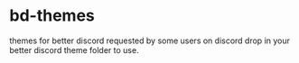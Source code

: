 # bd-themes
themes for better discord
requested by some users on discord drop in your better discord theme folder to use.
